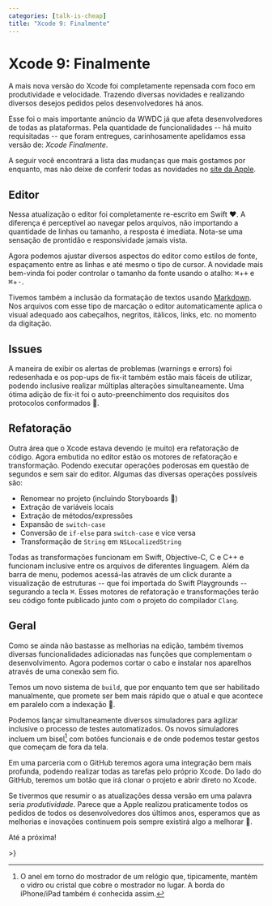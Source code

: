 ```yaml
---
categories: [talk-is-cheap]
title: "Xcode 9: Finalmente"
---
```


# Xcode 9: Finalmente
A mais nova versão do Xcode foi completamente repensada com foco em produtividade e velocidade. Trazendo diversas novidades e realizando diversos desejos pedidos pelos desenvolvedores há anos.

Esse foi o mais importante anúncio da WWDC já que afeta desenvolvedores de todas as plataformas. Pela quantidade de funcionalidades -- há muito requisitadas -- que foram entregues, carinhosamente apelidamos essa versão de: *Xcode Finalmente*.

A seguir você encontrará a lista das mudanças que mais gostamos por enquanto, mas não deixe de conferir todas as novidades no [site da Apple][rn-xcode9].

## Editor
Nessa atualização o editor foi completamente re-escrito em Swift ❤️. A diferença é perceptível ao navegar pelos arquivos, não importando a quantidade de linhas ou tamanho, a resposta é imediata. Nota-se uma sensação de prontidão e responsividade jamais vista.

Agora podemos ajustar diversos aspectos do editor como estilos de fonte, espaçamento entre as linhas e até mesmo o tipo de cursor. A novidade mais bem-vinda foi poder controlar o tamanho da fonte usando o atalho: <kbd>&#8984;</kbd>+<kbd>+</kbd> e <kbd>&#8984;</kbd>+<kbd>-</kbd>.

Tivemos também a inclusão da formatação de textos usando [Markdown][df-md]. Nos arquivos com esse tipo de marcação o editor automaticamente aplica o visual adequado aos cabeçalhos, negritos, itálicos, links, etc. no momento da digitação.

## Issues
A maneira de exibir os alertas de problemas (warnings e errors) foi redesenhada e os pop-ups de fix-it também estão mais fáceis de utilizar, podendo inclusive realizar múltiplas alterações simultaneamente. Uma ótima adição de fix-it foi o auto-preenchimento dos requisitos dos protocolos conformados 🙏.

## Refatoração
Outra área que o Xcode estava devendo (e muito) era refatoração de código. Agora embutida no editor estão os motores de refatoração e transformação. Podendo executar operações poderosas em questão de segundos e sem sair do editor. Algumas das diversas operações possíveis são:
- Renomear no projeto (incluindo Storyboards 🎉)
- Extração de variáveis locais
- Extração de métodos/expressões
- Expansão de `switch-case`
- Conversão de `if-else` para `switch-case` e vice versa
- Transformação de `String` em `NSLocalizedString`

Todas as transformações funcionam em Swift, Objective-C, C e C++ e funcionam inclusive entre os arquivos de diferentes linguagem. Além da barra de menu, podemos acessá-las através de um click durante a visualização de estruturas -- que foi importada do Swift Playgrounds -- segurando a tecla <kbd>&#8984;</kbd>. Esses motores de refatoração e transformações terão seu código fonte publicado junto com o projeto do compilador `Clang`.

## Geral
Como se ainda não bastasse as melhorias na edição, também tivemos diversas funcionalidades adicionadas nas funções que complementam o desenvolvimento. Agora podemos cortar o cabo e instalar nos aparelhos através de uma conexão sem fio.

Temos um novo sistema de `build`, que por enquanto tem que ser habilitado manualmente, que promete ser bem mais rápido que o atual e que acontece em paralelo com a indexação 🍻.

Podemos lançar simultaneamente diversos simuladores para agilizar inclusive o processo de testes automatizados. Os novos simuladores incluem um bisel[^fn-bisel] com botões funcionais e de onde podemos testar gestos que começam de fora da tela.

Em uma parceria com o GitHub teremos agora uma integração bem mais profunda, podendo realizar todas as tarefas pelo próprio Xcode. Do lado do GitHub, teremos um botão que irá clonar o projeto e abrir direto no Xcode.

Se tivermos que resumir o as atualizações dessa versão em uma palavra seria *produtividade*. Parece que a Apple realizou praticamente todos os pedidos de todos os desenvolvedores dos últimos anos, esperamos que as melhorias e inovações continuem pois sempre existirá algo a melhorar 🚀.

Até a próxima!

\>}

[rn-xcode9]: https://developer.apple.com/library/content/documentation/DeveloperTools/Conceptual/WhatsNewXcode/xcode_9/xcode_9.html
[df-md]: https://daringfireball.net/projects/markdown/

[^fn-bisel]: O anel em torno do mostrador de um relógio que, tipicamente, mantém o vidro ou cristal que cobre o mostrador no lugar. A borda do iPhone/iPad também é conhecida assim.
